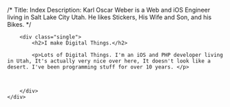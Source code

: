 /*
Title: Index
Description: Karl Oscar Weber is a Web and iOS Engineer living in Salt Lake City Utah. He likes Stickers, His Wife and Son, and his Bikes.
*/

<div class="row-title">
	<div class="elastic-container">

		<div class="single">
			<h2>I make Digital Things.</h2>
		
			<p>Lots of Digital Things. I'm an iOS and PHP developer living in Utah, It's actually very nice over here, It doesn't look like a desert. I've been programming stuff for over 10 years. </p>

			

		</div>
	</div>
</div>